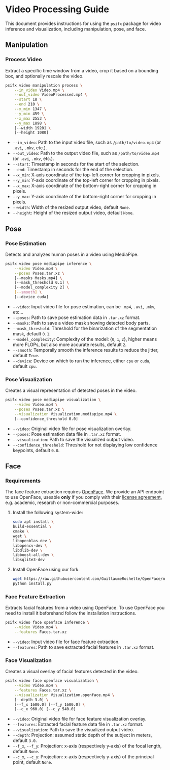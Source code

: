 # Video Processing Guide

This document provides instructions for using the `psifx` package for video inference and visualization, including manipulation, pose, and face.


## Manipulation

### Process Video
Extract a specific time window from a video, crop it based on a bounding box, and optionally rescale the video.
```bash
psifx video manipulation process \
    --in_video Video.mp4 \
    --out_video VideoProcessed.mp4 \
    --start 18 \
    --end 210 \
    --x_min 1347 \
    --y_min 459 \
    --x_max 2553 \
    --y_max 1898 \
    [--width 1920] \
    [--height 1080]
```
- `--in_video`: Path to the input video file, such as `/path/to/video.mp4` (or `.avi`, `.mkv`, etc.).
- `--out_video`: Path to the output video file, such as `/path/to/video.mp4` (or `.avi`, `.mkv`, etc.).
- `--start`: Timestamp in seconds for the start of the selection.
- `--end`: Timestamp in seconds for the end of the selection.
- `--x_min`: X-axis coordinate of the top-left corner for cropping in pixels.
- `--y_min`: Y-axis coordinate of the top-left corner for cropping in pixels.
- `--x_max`: X-axis coordinate of the bottom-right corner for cropping in pixels.
- `--y_max`: Y-axis coordinate of the bottom-right corner for cropping in pixels.
- `--width`: Width of the resized output video, default `None`.
- `--height`: Height of the resized output video, default `None`.

## Pose

### Pose Estimation
Detects and analyzes human poses in a video using MediaPipe.
```bash
psifx video pose mediapipe inference \
    --video Video.mp4 \
    --poses Poses.tar.xz \
    [--masks Masks.mp4] \
    [--mask_threshold 0.1] \
    [--model_complexity 2] \
    [--smooth] \
    [--device cuda]
```
- `--video`: Input video file for pose estimation, can be `.mp4`, `.avi`, `.mkv`, etc...
- `--poses`: Path to save pose estimation data in `.tar.xz` format.
- `--masks`: Path to save a video mask showing detected body parts.
- `--mask_threshold`: Threshold for the binarization of the segmentation mask, default `0.1`.
- `--model_complexity`: Complexity of the model: {`0`, `1`, `2`}, higher means more FLOPs, but also more accurate results, default `2`.
- `--smooth`: Temporally smooth the inference results to reduce the jitter, default `True`.
- `--device`: Device on which to run the inference, either `cpu` or `cuda`, default `cpu`.

### Pose Visualization
Creates a visual representation of detected poses in the video.
```bash
psifx video pose mediapipe visualization \
    --video Video.mp4 \
    --poses Poses.tar.xz \
    --visualization Visualization.mediapipe.mp4 \
    [--confidence_threshold 0.0]
```
- `--video`: Original video file for pose visualization overlay.
- `--poses`: Pose estimation data file in `.tar.xz` format.
- `--visualization`: Path to save the visualized output video.
- `--confidence_threshold`: Threshold for not displaying low confidence keypoints, default `0.0`.

## Face

### Requirements
The face feature extraction requires [OpenFace](https://github.com/TadasBaltrusaitis/OpenFace).
We provide an API endpoint to use OpenFace, useable **only** if you
   comply with their [license agreement](https://github.com/TadasBaltrusaitis/OpenFace/blob/master/OpenFace-license.txt), e.g.
   academic, research or non-commercial purposes.
1. Install the following system-wide:
   ```bash
   sudo apt install \
   build-essential \
   cmake \
   wget \
   libopenblas-dev \
   libopencv-dev \
   libdlib-dev \
   libboost-all-dev \
   libsqlite3-dev
   ```
2. Install OpenFace using our fork.
   ```bash
   wget https://raw.githubusercontent.com/GuillaumeRochette/OpenFace/master/install.py && \
   python install.py
   ```


### Face Feature Extraction
Extracts facial features from a video using OpenFace.
To use OpenFace you need to install it beforehand follow the installation instructions.
```bash
psifx video face openface inference \
    --video Video.mp4 \
    --features Faces.tar.xz
```
- `--video`: Input video file for face feature extraction.
- `--features`: Path to save extracted facial features in `.tar.xz` format.


### Face Visualization
Creates a visual overlay of facial features detected in the video.
```bash
psifx video face openface visualization \
    --video Video.mp4 \
    --features Faces.tar.xz \
    --visualization Visualization.openface.mp4 \
    [--depth 3.0] \
    [--f_x 1600.0] [--f_y 1600.0] \
    [--c_x 960.0] [--c_y 540.0]
```
- `--video`: Original video file for face feature visualization overlay.
- `--features`: Extracted facial feature data file in `.tar.xz` format.
- `--visualization`: Path to save the visualized output video.
- `--depth`: Projection: assumed static depth of the subject in meters, default `3.0`.
- `--f_x`, `--f_y`: Projection: x-axis (respectively y-axis) of the focal length, default `None`.
- `--c_x`, `--c_y`: Projection: x-axis (respectively y-axis) of the principal point, default `None`.

